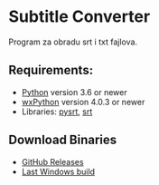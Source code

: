 # Subtitle Converter

Program za obradu srt i txt fajlova.

## Requirements:
* [Python](http://www.python.org/) version 3.6 or newer 
* [wxPython](https://wxpython.org/) version 4.0.3 or newer
* Libraries: [pysrt](https://github.com/byroot/pysrt/tree/master/pysrt), [srt](https://github.com/cdown/srt)


## Download Binaries

* [GitHub Releases](https://github.com/padovaSR/subtitle-converter/releases)
* [Last Windows build](https://github.com/padovaSR/subtitle-converter/releases/download/v0.5.7.1/Subtitle.Converter-0.5.7.1.zip)
